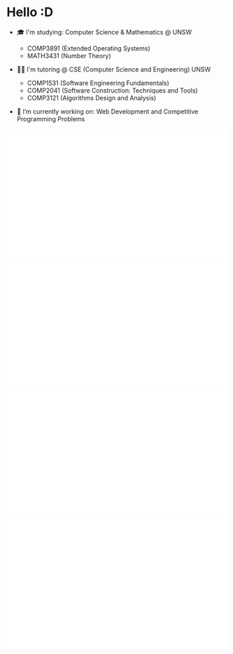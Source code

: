# Hello :D

- 🎓 I'm studying: Computer Science & Mathematics @ UNSW

  - COMP3891 (Extended Operating Systems)
  - MATH3431 (Number Theory)
 
- 👨‍🏫 I'm tutoring @ CSE (Computer Science and Engineering) UNSW

  - COMP1531 (Software Engineering Fundamentals)
  - COMP2041 (Software Construction: Techniques and Tools)
  - COMP3121 (Algorithms Design and Analysis)
  
- 🌱 I’m currently working on: Web Development and Competitive Programming Problems

<!-- - 😄 Learn about me at: [Profile Page](https://jeremyle56.github.io/profile-page/)  -->

<!--- Credits to: https://github.com/jstrieb/github-stats -->
![](https://raw.githubusercontent.com/jeremyle56/github-stats/master/generated/overview.svg#gh-dark-mode-only)
![](https://raw.githubusercontent.com/jeremyle56/github-stats/master/generated/overview.svg#gh-light-mode-only)
![](https://raw.githubusercontent.com/jeremyle56/github-stats/master/generated/languages.svg#gh-dark-mode-only)
![](https://raw.githubusercontent.com/jeremyle56/github-stats/master/generated/languages.svg#gh-light-mode-only)
